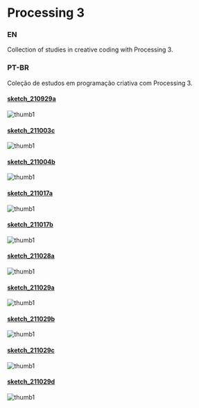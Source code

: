 # Processing 3

### EN
Collection of studies in creative coding with Processing 3.

### PT-BR
Coleção de estudos em programação criativa com Processing 3.

#### [sketch_210929a](sketch_210929a/)
![thumb1](/sketch_210929a/thumb.gif)

#### [sketch_211003c](sketch_211003c/)
![thumb1](/sketch_211003c/thumb.gif)

#### [sketch_211004b](sketch_211004b/)
![thumb1](/sketch_211004b/thumb.gif)

#### [sketch_211017a](sketch_211017a/)
![thumb1](/sketch_211017a/thumb.gif)

#### [sketch_211017b](sketch_211017b/)
![thumb1](/sketch_211017b/thumb.gif)

#### [sketch_211028a](sketch_211028a/)
![thumb1](/sketch_211028a/thumb.gif)

#### [sketch_211029a](sketch_211029a/)
![thumb1](/sketch_211029a/thumb.gif)

#### [sketch_211029b](sketch_211029b/)
![thumb1](/sketch_211029b/thumb.gif)

#### [sketch_211029c](sketch_211029c/)
![thumb1](/sketch_211029c/thumb.gif)

#### [sketch_211029d](sketch_211029d/)
![thumb1](/sketch_211029d/thumb.gif)